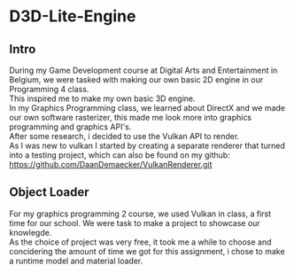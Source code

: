 # D3D-Lite-Engine  

## Intro
During my Game Development course at Digital Arts and Entertainment in Belgium, we were tasked with making our own basic 2D engine in our Programming 4 class.  
This inspired me to make my own basic 3D engine.  
In my Graphics Programming class, we learned about DirectX and we made our own software rasterizer, this made me look more into graphics programming and graphics API's.  
After some research, i decided to use the Vulkan API to render.  
As I was new to vulkan I started by creating a separate renderer that turned into a testing project, which can also be found on my github:  
https://github.com/DaanDemaecker/VulkanRenderer.git


## Object Loader
For my graphics programming 2 course, we used Vulkan in class, a first time for our school. We were task to make a project to showcase our knowlegde.  
As the choice of project was very free, it took me a while to choose and concidering the amount of time we got for this assignment, i chose to make a runtime model and material loader.
